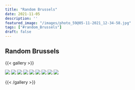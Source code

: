 ```yaml
---
title: "Random Brussels"
date: 2021-11-05
description: ''
featured_image: "/images/photo_59@05-11-2021_12-34-58.jpg"
tags: ["#random_Brussels"]
draft: false
---
```


## Random Brussels

{{< gallery >}}

<img src="images/photo_59@05-11-2021_12-34-58.jpg" class="grid-w50 md:grid-w33 xl:grid-w25" />
<img src="images/photo_60@05-11-2021_12-34-59.jpg" class="grid-w50 md:grid-w33 xl:grid-w25" />
<img src="images/photo_61@05-11-2021_12-34-59.jpg" class="grid-w50 md:grid-w33 xl:grid-w25" />
<img src="images/photo_62@05-11-2021_12-34-59.jpg" class="grid-w50 md:grid-w33 xl:grid-w25" />
<img src="images/photo_63@05-11-2021_12-34-59.jpg" class="grid-w50 md:grid-w33 xl:grid-w25" />
<img src="images/photo_64@05-11-2021_12-34-59.jpg" class="grid-w50 md:grid-w33 xl:grid-w25" />
<img src="images/photo_65@05-11-2021_12-34-59.jpg" class="grid-w50 md:grid-w33 xl:grid-w25" />
<img src="images/photo_66@05-11-2021_12-34-59.jpg" class="grid-w50 md:grid-w33 xl:grid-w25" />
<img src="images/photo_67@05-11-2021_12-34-59.jpg" class="grid-w50 md:grid-w33 xl:grid-w25" />

{{< /gallery >}}